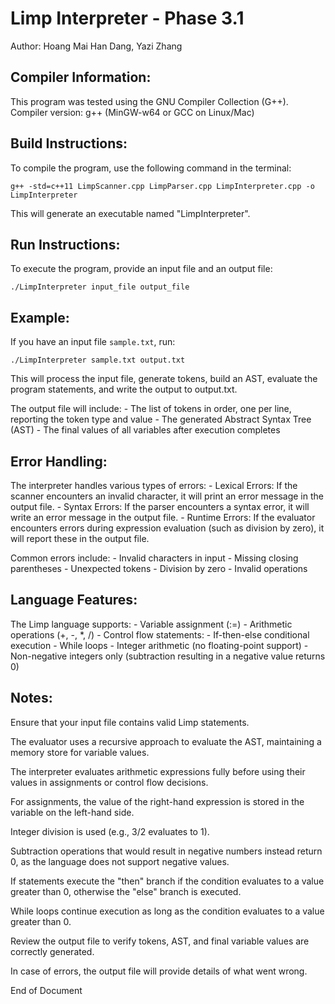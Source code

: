 Limp Interpreter - Phase 3.1
=======================
Author: Hoang Mai Han Dang, Yazi Zhang

Compiler Information:
---------------------
This program was tested using the GNU Compiler Collection (G++).
Compiler version: g++ (MinGW-w64 or GCC on Linux/Mac)

Build Instructions:
-------------------
To compile the program, use the following command in the terminal:

    g++ -std=c++11 LimpScanner.cpp LimpParser.cpp LimpInterpreter.cpp -o LimpInterpreter

This will generate an executable named "LimpInterpreter".

Run Instructions:
-----------------
To execute the program, provide an input file and an output file:

    ./LimpInterpreter input_file output_file

Example:
--------
If you have an input file `sample.txt`, run:

    ./LimpInterpreter sample.txt output.txt

This will process the input file, generate tokens, build an AST, evaluate the program statements, and write the output to output.txt.

The output file will include:
    - The list of tokens in order, one per line, reporting the token type and value
    - The generated Abstract Syntax Tree (AST)
    - The final values of all variables after execution completes

Error Handling:
---------------
The interpreter handles various types of errors:
    - Lexical Errors: If the scanner encounters an invalid character, it will print an error message in the output file.
    - Syntax Errors: If the parser encounters a syntax error, it will write an error message in the output file.
    - Runtime Errors: If the evaluator encounters errors during expression evaluation (such as division by zero), it will report these in the output file.

Common errors include:
    - Invalid characters in input
    - Missing closing parentheses
    - Unexpected tokens
    - Division by zero
    - Invalid operations

Language Features:
---------------
The Limp language supports:
    - Variable assignment (:=)
    - Arithmetic operations (+, -, *, /)
    - Control flow statements:
    - If-then-else conditional execution
    - While loops
    - Integer arithmetic (no floating-point support)
    - Non-negative integers only (subtraction resulting in a negative value returns 0)

Notes:
---------------
Ensure that your input file contains valid Limp statements.

The evaluator uses a recursive approach to evaluate the AST, maintaining a memory store for variable values.

The interpreter evaluates arithmetic expressions fully before using their values in assignments or control flow decisions.

For assignments, the value of the right-hand expression is stored in the variable on the left-hand side.

Integer division is used (e.g., 3/2 evaluates to 1).

Subtraction operations that would result in negative numbers instead return 0, as the language does not support negative values.

If statements execute the "then" branch if the condition evaluates to a value greater than 0, otherwise the "else" branch is executed.

While loops continue execution as long as the condition evaluates to a value greater than 0.

Review the output file to verify tokens, AST, and final variable values are correctly generated.

In case of errors, the output file will provide details of what went wrong.

End of Document
